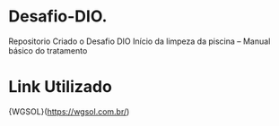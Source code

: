# Desafio-DIO.
Repositorio Criado o Desafio DIO
Início da limpeza da piscina – Manual básico do tratamento
# Link Utilizado
{WGSOL}(https://wgsol.com.br/)
